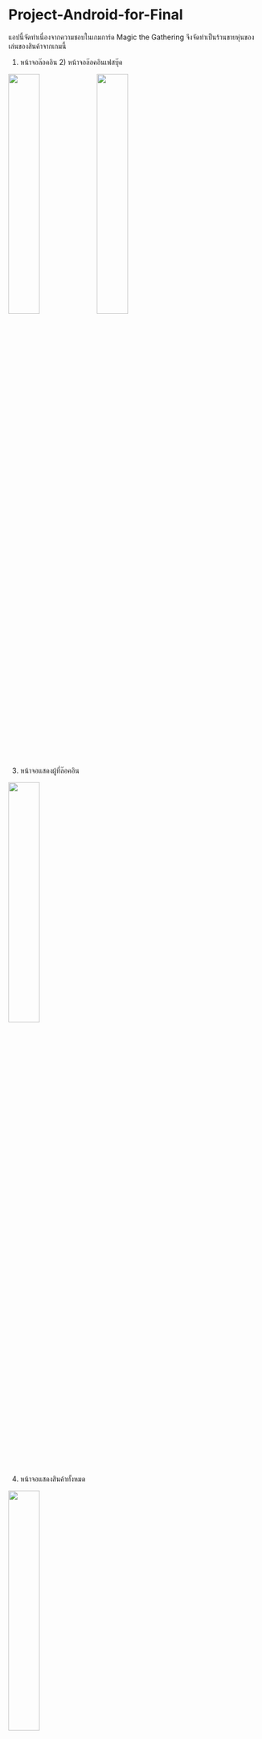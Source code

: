# Project-Android-for-Final
แอปนี้จัดทำเนื่องจากความชอบในเกมการ์ด Magic the Gathering จึงจัดทำเป็นร้านขายหุ่นของเล่นของสินค้าจากเกมนี้

  1) หน้าจอล๊อคอิน                                                      2) หน้าจอล๊อคอินเฟสบุ๊ค

<img src="https://user-images.githubusercontent.com/47518969/77181063-614e1a00-6afd-11ea-8c5c-0b6fa36f7fde.png" width = "35%"><img src="https://user-images.githubusercontent.com/47518969/77182001-ad4d8e80-6afe-11ea-8637-d170bb383b45.png" width = "35%">

3) หน้าจอแสดงผู้ที่ล๊อคอิน
<img src="https://user-images.githubusercontent.com/47518969/77181826-75dee200-6afe-11ea-9881-374ce5610ef9.png" width = "35%">

4) หน้าจอแสดงสินค้าทั้งหมด
<img src="https://user-images.githubusercontent.com/47518969/77182005-ade62500-6afe-11ea-96e3-8ebcb0a18803.png" width = "35%">

5) หน้าจอแสดงรายละเอียดของสินค้าที่เลือก
<img src="https://user-images.githubusercontent.com/47518969/77181997-ac1c6180-6afe-11ea-98ca-c8a911e79489.png" width = "35%">

6) หน้าจอกรอกข้อมูลที่อยู่สำหรับจัดส่ง
<img src="https://user-images.githubusercontent.com/47518969/77181989-aa529e00-6afe-11ea-8f4a-c6805a45db28.png" width = "35%">

7) หน้าจอยืนยันข้อมูล
<img src="https://user-images.githubusercontent.com/47518969/77181998-acb4f800-6afe-11ea-8055-a303a9ef150a.png" width = "35%">

8) หน้าจอแสดงว่าการสั่งซื้อสำเร็จแล้ว
<img src="https://user-images.githubusercontent.com/47518969/77182007-ae7ebb80-6afe-11ea-8c9b-8d7e23c325bc.png" width = "35%">


